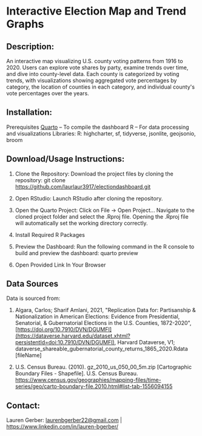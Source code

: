 # Interactive Election Map and Trend Graphs 

## Description: 
An interactive map visualizing U.S. county voting patterns from 1916 to 2020. Users can explore vote shares by party, examine trends over time, and dive into county-level data. Each county is categorized by voting trends, with visualizations showing aggregated vote percentages by category, the location of counties in each category, and individual county's vote percentages over the years.

## Installation:
Prerequisites
[Quarto](https://quarto.org/) – To compile the dashboard
R – For data processing and visualizations
Libraries:
R: highcharter, sf, tidyverse, jsonlite, geojsonio, broom 

## Download/Usage Instructions: 
1. Clone the Repository:
Download the project files by cloning the repository: git clone https://github.com/laurlaur3917/electiondashboard.git
2. Open RStudio:
Launch RStudio after cloning the repository.

3. Open the Quarto Project:
Click on File -> Open Project...
Navigate to the cloned project folder and select the .Rproj file. Opening the .Rproj file will automatically set the working directory correctly.

4. Install Required R Packages
   
5. Preview the Dashboard:
Run the following command in the R console to build and preview the dashboard: quarto preview

6. Open Provided Link In Your Browser

## Data Sources
Data is sourced from: 

1. Algara, Carlos; Sharif Amlani, 2021, "Replication Data for: Partisanship & Nationalization in American Elections: Evidence from Presidential, Senatorial, & Gubernatorial Elections in the U.S. Counties, 1872-2020", [https://doi.org/10.7910/DVN/DGUMFI](https://dataverse.harvard.edu/dataset.xhtml?persistentId=doi:10.7910/DVN/DGUMFI), Harvard Dataverse, V1; dataverse_shareable_gubernatorial_county_returns_1865_2020.Rdata [fileName]

2. U.S. Census Bureau. (2010). gz_2010_us_050_00_5m.zip [Cartographic Boundary Files - 	Shapefile]. U.S. Census Bureau. [https://www.census.gov/geographies/mapping-files/time-series/geo/carto-boundary-file.2010.html#list-tab-1556094155 ](https://www.census.gov/geographies/mapping-files/time-series/geo/carto-boundary-file.2010.html#list-tab-1556094155)


## Contact: 

Lauren Gerber: laurenbgerber22@gmail.com | https://www.linkedin.com/in/lauren-bgerber/ 



